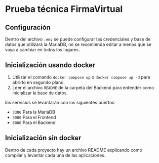 # Prueba técnica FirmaVirtual

## Configuración

Dentro del archivo `.env` se puede configurar las credenciales y base de datos que utilizará la MariaDB, no se recomienda editar a menos que se vaya a cambiar en todos los lugares.

## Inicialización usando docker

1. Utilizar el comando `docker compose up` o `docker compose up -d` para abrirlo en segundo plano.
2. Leer el archivo `README` de la carpeta del Backend para entender como inicializar la base de datos.

los servicios se levantarán con los siguientes puertos:

- `3306` Para la MariaDB
- `3000` Para el Frontend
- `8000` Para el Backend

## Inicialización sin docker

Dentro de cada proyecto hay un archivo README explicando como compilar y levantar cada una de las aplicaciones.
